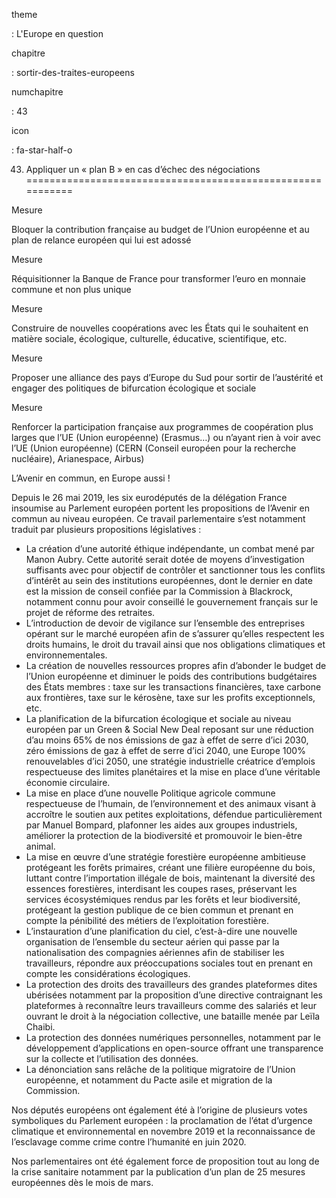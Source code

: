 theme

:   L'Europe en question

chapitre

:   sortir-des-traites-europeens

numchapitre

:   43

icon

:   fa-star-half-o

43. Appliquer un « plan B » en cas d’échec des négociations
===========================================================

<div class="admonition">

Mesure

Bloquer la contribution française au budget de l’Union européenne et au
plan de relance européen qui lui est adossé

</div>

<div class="admonition">

Mesure

Réquisitionner la Banque de France pour transformer l’euro en monnaie
commune et non plus unique

</div>

<div class="admonition">

Mesure

Construire de nouvelles coopérations avec les États qui le souhaitent en
matière sociale, écologique, culturelle, éducative, scientifique, etc.

</div>

<div class="admonition">

Mesure

Proposer une alliance des pays d’Europe du Sud pour sortir de
l’austérité et engager des politiques de bifurcation écologique et
sociale

</div>

<div class="admonition">

Mesure

Renforcer la participation française aux programmes de coopération plus
larges que l’UE (Union européenne) (Erasmus…) ou n’ayant rien à voir
avec l’UE (Union européenne)
(CERN (Conseil européen pour la recherche nucléaire), Arianespace,
Airbus)

</div>

<div class="admonition note">

L’Avenir en commun, en Europe aussi !

Depuis le 26 mai 2019, les six eurodéputés de la délégation France
insoumise au Parlement européen portent les propositions de l’Avenir en
commun au niveau européen. Ce travail parlementaire s’est notamment
traduit par plusieurs propositions législatives :

-   La création d’une autorité éthique indépendante, un combat mené par
    Manon Aubry. Cette autorité serait dotée de moyens d’investigation
    suffisants avec pour objectif de contrôler et sanctionner tous les
    conflits d’intérêt au sein des institutions européennes, dont le
    dernier en date est la mission de conseil confiée par la Commission
    à Blackrock, notamment connu pour avoir conseillé le gouvernement
    français sur le projet de réforme des retraites.
-   L’introduction de devoir de vigilance sur l’ensemble des entreprises
    opérant sur le marché européen afin de s’assurer qu’elles respectent
    les droits humains, le droit du travail ainsi que nos obligations
    climatiques et environnementales.
-   La création de nouvelles ressources propres afin d’abonder le budget
    de l’Union européenne et diminuer le poids des contributions
    budgétaires des États membres : taxe sur les transactions
    financières, taxe carbone aux frontières, taxe sur le kérosène, taxe
    sur les profits exceptionnels, etc.
-   La planification de la bifurcation écologique et sociale au niveau
    européen par un Green & Social New Deal reposant sur une réduction
    d’au moins 65% de nos émissions de gaz à effet de serre d’ici 2030,
    zéro émissions de gaz à effet de serre d’ici 2040, une Europe 100%
    renouvelables d’ici 2050, une stratégie industrielle créatrice
    d’emplois respectueuse des limites planétaires et la mise en place
    d’une véritable économie circulaire.
-   La mise en place d’une nouvelle Politique agricole commune
    respectueuse de l’humain, de l’environnement et des animaux visant à
    accroître le soutien aux petites exploitations, défendue
    particulièrement par Manuel Bompard, plafonner les aides aux groupes
    industriels, améliorer la protection de la biodiversité et
    promouvoir le bien-être animal.
-   La mise en œuvre d’une stratégie forestière européenne ambitieuse
    protégeant les forêts primaires, créant une filière européenne du
    bois, luttant contre l’importation illégale de bois, maintenant la
    diversité des essences forestières, interdisant les coupes rases,
    préservant les services écosystémiques rendus par les forêts et leur
    biodiversité, protégeant la gestion publique de ce bien commun et
    prenant en compte la pénibilité des métiers de l’exploitation
    forestière.
-   L’instauration d’une planification du ciel, c’est-à-dire une
    nouvelle organisation de l’ensemble du secteur aérien qui passe par
    la nationalisation des compagnies aériennes afin de stabiliser les
    travailleurs, répondre aux préoccupations sociales tout en prenant
    en compte les considérations écologiques.
-   La protection des droits des travailleurs des grandes plateformes
    dites ubérisées notamment par la proposition d’une directive
    contraignant les plateformes à reconnaître leurs travailleurs comme
    des salariés et leur ouvrant le droit à la négociation collective,
    une bataille menée par Leïla Chaibi.
-   La protection des données numériques personnelles, notamment par le
    développement d’applications en open-source offrant une transparence
    sur la collecte et l’utilisation des données.
-   La dénonciation sans relâche de la politique migratoire de l’Union
    européenne, et notamment du Pacte asile et migration de la
    Commission.

Nos députés européens ont également été à l’origine de plusieurs votes
symboliques du Parlement européen : la proclamation de l’état d’urgence
climatique et environnemental en novembre 2019 et la reconnaissance de
l’esclavage comme crime contre l’humanité en juin 2020.

Nos parlementaires ont été également force de proposition tout au long
de la crise sanitaire notamment par la publication d’un plan de 25
mesures européennes dès le mois de mars.

</div>

